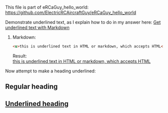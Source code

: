 This file is part of eRCaGuy_hello_world: https://github.com/ElectricRCAircraftGuy/eRCaGuy_hello_world

Demonstrate underlined text, as I explain how to do in my answer here: [Get underlined text with Markdown](https://stackoverflow.com/a/66595330/4561887)

1. Markdown:
    ```html
    <u>this is underlined text in HTML or markdown, which accepts HTML</u>
    ```
    Result:  
    <u>this is underlined text in HTML or markdown, which accepts HTML</u>


Now attempt to make a heading underlined:

## Regular heading

## <u>Underlined heading</u>
